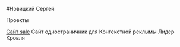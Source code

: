 

#Новицкий Сергей


Проекты


[Сайт sale](http:\\novik87.github.io/sale.lider-krovlya.ru/ "Перейти") Сайт одностраничник для Контекстной реклымы Лидер Кровля
